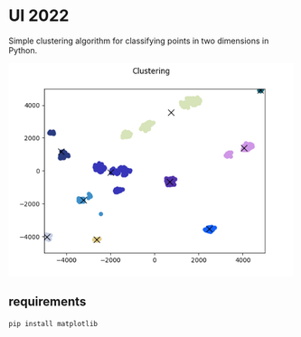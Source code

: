 # UI 2022

Simple clustering algorithm for classifying points in two dimensions in Python.

<p align="center">
  <img src="./documentation/clustering.png" />
</p>

## requirements
```
pip install matplotlib
```
